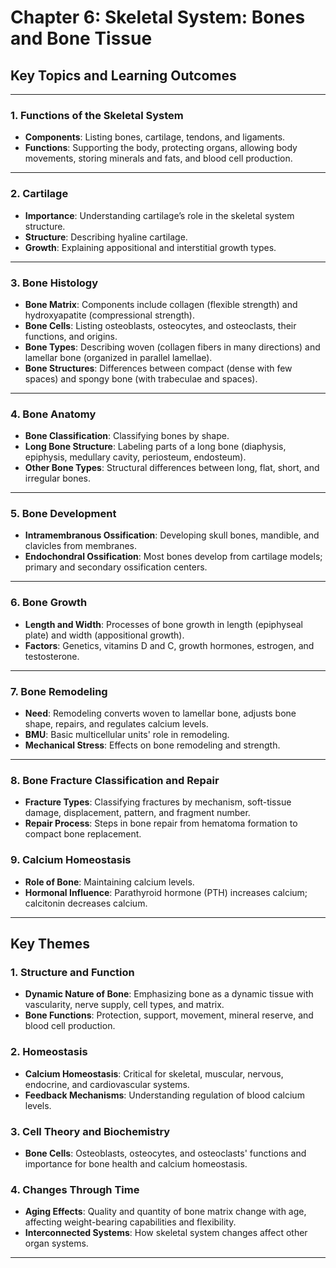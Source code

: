 
# Chapter 6: Skeletal System: Bones and Bone Tissue

## Key Topics and Learning Outcomes

---

### 1. Functions of the Skeletal System
- **Components**: Listing bones, cartilage, tendons, and ligaments.
- **Functions**: Supporting the body, protecting organs, allowing body movements, storing minerals and fats, and blood cell production.

---
### 2. Cartilage
- **Importance**: Understanding cartilage’s role in the skeletal system structure.
- **Structure**: Describing hyaline cartilage.
- **Growth**: Explaining appositional and interstitial growth types.

---
### 3. Bone Histology
- **Bone Matrix**: Components include collagen (flexible strength) and hydroxyapatite (compressional strength).
- **Bone Cells**: Listing osteoblasts, osteocytes, and osteoclasts, their functions, and origins.
- **Bone Types**: Describing woven (collagen fibers in many directions) and lamellar bone (organized in parallel lamellae).
- **Bone Structures**: Differences between compact (dense with few spaces) and spongy bone (with trabeculae and spaces).


---

### 4. Bone Anatomy
- **Bone Classification**: Classifying bones by shape.
- **Long Bone Structure**: Labeling parts of a long bone (diaphysis, epiphysis, medullary cavity, periosteum, endosteum).
- **Other Bone Types**: Structural differences between long, flat, short, and irregular bones.


---

### 5. Bone Development
- **Intramembranous Ossification**: Developing skull bones, mandible, and clavicles from membranes.
- **Endochondral Ossification**: Most bones develop from cartilage models; primary and secondary ossification centers.


---

### 6. Bone Growth
- **Length and Width**: Processes of bone growth in length (epiphyseal plate) and width (appositional growth).
- **Factors**: Genetics, vitamins D and C, growth hormones, estrogen, and testosterone.

---

### 7. Bone Remodeling
- **Need**: Remodeling converts woven to lamellar bone, adjusts bone shape, repairs, and regulates calcium levels.
- **BMU**: Basic multicellular units' role in remodeling.
- **Mechanical Stress**: Effects on bone remodeling and strength.

---

### 8. Bone Fracture Classification and Repair
- **Fracture Types**: Classifying fractures by mechanism, soft-tissue damage, displacement, pattern, and fragment number.
- **Repair Process**: Steps in bone repair from hematoma formation to compact bone replacement.

### 9. Calcium Homeostasis
- **Role of Bone**: Maintaining calcium levels.
- **Hormonal Influence**: Parathyroid hormone (PTH) increases calcium; calcitonin decreases calcium.


---

## Key Themes

### 1. Structure and Function
- **Dynamic Nature of Bone**: Emphasizing bone as a dynamic tissue with vascularity, nerve supply, cell types, and matrix.
- **Bone Functions**: Protection, support, movement, mineral reserve, and blood cell production.

### 2. Homeostasis
- **Calcium Homeostasis**: Critical for skeletal, muscular, nervous, endocrine, and cardiovascular systems.
- **Feedback Mechanisms**: Understanding regulation of blood calcium levels.

### 3. Cell Theory and Biochemistry
- **Bone Cells**: Osteoblasts, osteocytes, and osteoclasts' functions and importance for bone health and calcium homeostasis.

### 4. Changes Through Time
- **Aging Effects**: Quality and quantity of bone matrix change with age, affecting weight-bearing capabilities and flexibility.
- **Interconnected Systems**: How skeletal system changes affect other organ systems.

---
